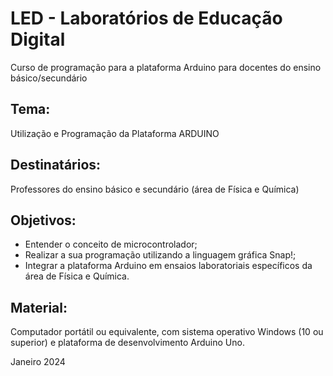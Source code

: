 # LED - Laboratórios de Educação Digital
Curso de programação para a plataforma Arduino para docentes do ensino básico/secundário
## Tema:	
Utilização e Programação da Plataforma ARDUINO
## Destinatários:	
Professores do ensino básico e secundário (área de Física e Química)
## Objetivos:
* Entender o conceito de microcontrolador;
* Realizar a sua programação utilizando a linguagem gráfica Snap!;
* Integrar a plataforma Arduino em ensaios laboratoriais específicos da área de Física e Química.
## Material:	
Computador portátil ou equivalente, com sistema operativo Windows (10 ou superior) e plataforma de desenvolvimento Arduino Uno.

Janeiro 2024
